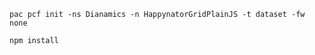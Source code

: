 
```
pac pcf init -ns Dianamics -n HappynatorGridPlainJS -t dataset -fw none
```

```
npm install
```


